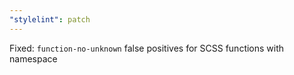 ```yaml
---
"stylelint": patch
---
```


 Fixed: `function-no-unknown` false positives for SCSS functions with namespace
 
